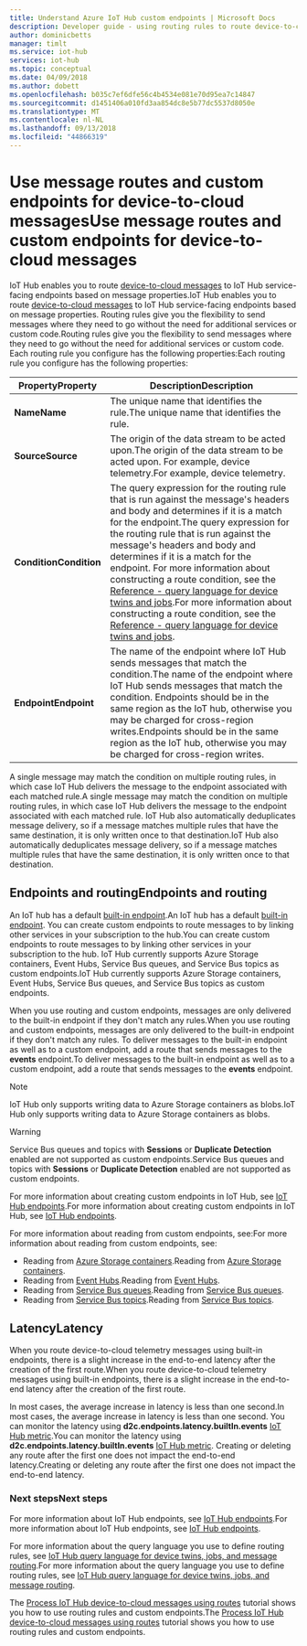 ```yaml
---
title: Understand Azure IoT Hub custom endpoints | Microsoft Docs
description: Developer guide - using routing rules to route device-to-cloud messages to custom endpoints.
author: dominicbetts
manager: timlt
ms.service: iot-hub
services: iot-hub
ms.topic: conceptual
ms.date: 04/09/2018
ms.author: dobett
ms.openlocfilehash: b035c7ef6dfe56c4b4534e081e70d95ea7c14847
ms.sourcegitcommit: d1451406a010fd3aa854dc8e5b77dc5537d8050e
ms.translationtype: MT
ms.contentlocale: nl-NL
ms.lasthandoff: 09/13/2018
ms.locfileid: "44866319"
---
```

# <a name="use-message-routes-and-custom-endpoints-for-device-to-cloud-messages"></a><span data-ttu-id="1611c-103">Use message routes and custom endpoints for device-to-cloud messages</span><span class="sxs-lookup"><span data-stu-id="1611c-103">Use message routes and custom endpoints for device-to-cloud messages</span></span>

<span data-ttu-id="1611c-104">IoT Hub enables you to route [device-to-cloud messages][lnk-device-to-cloud] to IoT Hub service-facing endpoints based on message properties.</span><span class="sxs-lookup"><span data-stu-id="1611c-104">IoT Hub enables you to route [device-to-cloud messages][lnk-device-to-cloud] to IoT Hub service-facing endpoints based on message properties.</span></span> <span data-ttu-id="1611c-105">Routing rules give you the flexibility to send messages where they need to go without the need for additional services or custom code.</span><span class="sxs-lookup"><span data-stu-id="1611c-105">Routing rules give you the flexibility to send messages where they need to go without the need for additional services or custom code.</span></span> <span data-ttu-id="1611c-106">Each routing rule you configure has the following properties:</span><span class="sxs-lookup"><span data-stu-id="1611c-106">Each routing rule you configure has the following properties:</span></span>

| <span data-ttu-id="1611c-107">Property</span><span class="sxs-lookup"><span data-stu-id="1611c-107">Property</span></span>      | <span data-ttu-id="1611c-108">Description</span><span class="sxs-lookup"><span data-stu-id="1611c-108">Description</span></span> |
| ------------- | ----------- |
| <span data-ttu-id="1611c-109">**Name**</span><span class="sxs-lookup"><span data-stu-id="1611c-109">**Name**</span></span>      | <span data-ttu-id="1611c-110">The unique name that identifies the rule.</span><span class="sxs-lookup"><span data-stu-id="1611c-110">The unique name that identifies the rule.</span></span> |
| <span data-ttu-id="1611c-111">**Source**</span><span class="sxs-lookup"><span data-stu-id="1611c-111">**Source**</span></span>    | <span data-ttu-id="1611c-112">The origin of the data stream to be acted upon.</span><span class="sxs-lookup"><span data-stu-id="1611c-112">The origin of the data stream to be acted upon.</span></span> <span data-ttu-id="1611c-113">For example, device telemetry.</span><span class="sxs-lookup"><span data-stu-id="1611c-113">For example, device telemetry.</span></span> |
| <span data-ttu-id="1611c-114">**Condition**</span><span class="sxs-lookup"><span data-stu-id="1611c-114">**Condition**</span></span> | <span data-ttu-id="1611c-115">The query expression for the routing rule that is run against the message's headers and body and determines if it is a match for the endpoint.</span><span class="sxs-lookup"><span data-stu-id="1611c-115">The query expression for the routing rule that is run against the message's headers and body and determines if it is a match for the endpoint.</span></span> <span data-ttu-id="1611c-116">For more information about constructing a route condition, see the [Reference - query language for device twins and jobs][lnk-devguide-query-language].</span><span class="sxs-lookup"><span data-stu-id="1611c-116">For more information about constructing a route condition, see the [Reference - query language for device twins and jobs][lnk-devguide-query-language].</span></span> |
| <span data-ttu-id="1611c-117">**Endpoint**</span><span class="sxs-lookup"><span data-stu-id="1611c-117">**Endpoint**</span></span>  | <span data-ttu-id="1611c-118">The name of the endpoint where IoT Hub sends messages that match the condition.</span><span class="sxs-lookup"><span data-stu-id="1611c-118">The name of the endpoint where IoT Hub sends messages that match the condition.</span></span> <span data-ttu-id="1611c-119">Endpoints should be in the same region as the IoT hub, otherwise you may be charged for cross-region writes.</span><span class="sxs-lookup"><span data-stu-id="1611c-119">Endpoints should be in the same region as the IoT hub, otherwise you may be charged for cross-region writes.</span></span> |

<span data-ttu-id="1611c-120">A single message may match the condition on multiple routing rules, in which case IoT Hub delivers the message to the endpoint associated with each matched rule.</span><span class="sxs-lookup"><span data-stu-id="1611c-120">A single message may match the condition on multiple routing rules, in which case IoT Hub delivers the message to the endpoint associated with each matched rule.</span></span> <span data-ttu-id="1611c-121">IoT Hub also automatically deduplicates message delivery, so if a message matches multiple rules that have the same destination, it is only written once to that destination.</span><span class="sxs-lookup"><span data-stu-id="1611c-121">IoT Hub also automatically deduplicates message delivery, so if a message matches multiple rules that have the same destination, it is only written once to that destination.</span></span>

## <a name="endpoints-and-routing"></a><span data-ttu-id="1611c-122">Endpoints and routing</span><span class="sxs-lookup"><span data-stu-id="1611c-122">Endpoints and routing</span></span>

<span data-ttu-id="1611c-123">An IoT hub has a default [built-in endpoint][lnk-built-in].</span><span class="sxs-lookup"><span data-stu-id="1611c-123">An IoT hub has a default [built-in endpoint][lnk-built-in].</span></span> <span data-ttu-id="1611c-124">You can create custom endpoints to route messages to by linking other services in your subscription to the hub.</span><span class="sxs-lookup"><span data-stu-id="1611c-124">You can create custom endpoints to route messages to by linking other services in your subscription to the hub.</span></span> <span data-ttu-id="1611c-125">IoT Hub currently supports Azure Storage containers, Event Hubs, Service Bus queues, and Service Bus topics as custom endpoints.</span><span class="sxs-lookup"><span data-stu-id="1611c-125">IoT Hub currently supports Azure Storage containers, Event Hubs, Service Bus queues, and Service Bus topics as custom endpoints.</span></span>

<span data-ttu-id="1611c-126">When you use routing and custom endpoints, messages are only delivered to the built-in endpoint if they don't match any rules.</span><span class="sxs-lookup"><span data-stu-id="1611c-126">When you use routing and custom endpoints, messages are only delivered to the built-in endpoint if they don't match any rules.</span></span> <span data-ttu-id="1611c-127">To deliver messages to the built-in endpoint as well as to a custom endpoint, add a route that sends messages to the **events** endpoint.</span><span class="sxs-lookup"><span data-stu-id="1611c-127">To deliver messages to the built-in endpoint as well as to a custom endpoint, add a route that sends messages to the **events** endpoint.</span></span>

> [!NOTE]
> <span data-ttu-id="1611c-128">IoT Hub only supports writing data to Azure Storage containers as blobs.</span><span class="sxs-lookup"><span data-stu-id="1611c-128">IoT Hub only supports writing data to Azure Storage containers as blobs.</span></span>

> [!WARNING]
> <span data-ttu-id="1611c-129">Service Bus queues and topics with **Sessions** or **Duplicate Detection** enabled are not supported as custom endpoints.</span><span class="sxs-lookup"><span data-stu-id="1611c-129">Service Bus queues and topics with **Sessions** or **Duplicate Detection** enabled are not supported as custom endpoints.</span></span>

<span data-ttu-id="1611c-130">For more information about creating custom endpoints in IoT Hub, see [IoT Hub endpoints][lnk-devguide-endpoints].</span><span class="sxs-lookup"><span data-stu-id="1611c-130">For more information about creating custom endpoints in IoT Hub, see [IoT Hub endpoints][lnk-devguide-endpoints].</span></span>

<span data-ttu-id="1611c-131">For more information about reading from custom endpoints, see:</span><span class="sxs-lookup"><span data-stu-id="1611c-131">For more information about reading from custom endpoints, see:</span></span>

* <span data-ttu-id="1611c-132">Reading from [Azure Storage containers][lnk-getstarted-storage].</span><span class="sxs-lookup"><span data-stu-id="1611c-132">Reading from [Azure Storage containers][lnk-getstarted-storage].</span></span>
* <span data-ttu-id="1611c-133">Reading from [Event Hubs][lnk-getstarted-eh].</span><span class="sxs-lookup"><span data-stu-id="1611c-133">Reading from [Event Hubs][lnk-getstarted-eh].</span></span>
* <span data-ttu-id="1611c-134">Reading from [Service Bus queues][lnk-getstarted-queue].</span><span class="sxs-lookup"><span data-stu-id="1611c-134">Reading from [Service Bus queues][lnk-getstarted-queue].</span></span>
* <span data-ttu-id="1611c-135">Reading from [Service Bus topics][lnk-getstarted-topic].</span><span class="sxs-lookup"><span data-stu-id="1611c-135">Reading from [Service Bus topics][lnk-getstarted-topic].</span></span>

## <a name="latency"></a><span data-ttu-id="1611c-136">Latency</span><span class="sxs-lookup"><span data-stu-id="1611c-136">Latency</span></span>

<span data-ttu-id="1611c-137">When you route device-to-cloud telemetry messages using built-in endpoints, there is a slight increase in the end-to-end latency after the creation of the first route.</span><span class="sxs-lookup"><span data-stu-id="1611c-137">When you route device-to-cloud telemetry messages using built-in endpoints, there is a slight increase in the end-to-end latency after the creation of the first route.</span></span>

<span data-ttu-id="1611c-138">In most cases, the average increase in latency is less than one second.</span><span class="sxs-lookup"><span data-stu-id="1611c-138">In most cases, the average increase in latency is less than one second.</span></span> <span data-ttu-id="1611c-139">You can monitor the latency using **d2c.endpoints.latency.builtIn.events** [IoT Hub metric](https://docs.microsoft.com/azure/iot-hub/iot-hub-metrics).</span><span class="sxs-lookup"><span data-stu-id="1611c-139">You can monitor the latency using **d2c.endpoints.latency.builtIn.events** [IoT Hub metric](https://docs.microsoft.com/azure/iot-hub/iot-hub-metrics).</span></span> <span data-ttu-id="1611c-140">Creating or deleting any route after the first one does not impact the end-to-end latency.</span><span class="sxs-lookup"><span data-stu-id="1611c-140">Creating or deleting any route after the first one does not impact the end-to-end latency.</span></span>

### <a name="next-steps"></a><span data-ttu-id="1611c-141">Next steps</span><span class="sxs-lookup"><span data-stu-id="1611c-141">Next steps</span></span>

<span data-ttu-id="1611c-142">For more information about IoT Hub endpoints, see [IoT Hub endpoints][lnk-devguide-endpoints].</span><span class="sxs-lookup"><span data-stu-id="1611c-142">For more information about IoT Hub endpoints, see [IoT Hub endpoints][lnk-devguide-endpoints].</span></span>

<span data-ttu-id="1611c-143">For more information about the query language you use to define routing rules, see [IoT Hub query language for device twins, jobs, and message routing][lnk-devguide-query-language].</span><span class="sxs-lookup"><span data-stu-id="1611c-143">For more information about the query language you use to define routing rules, see [IoT Hub query language for device twins, jobs, and message routing][lnk-devguide-query-language].</span></span>

<span data-ttu-id="1611c-144">The [Process IoT Hub device-to-cloud messages using routes][lnk-d2c-tutorial] tutorial shows you how to use routing rules and custom endpoints.</span><span class="sxs-lookup"><span data-stu-id="1611c-144">The [Process IoT Hub device-to-cloud messages using routes][lnk-d2c-tutorial] tutorial shows you how to use routing rules and custom endpoints.</span></span>

[lnk-built-in]: iot-hub-devguide-messages-read-builtin.md
[lnk-device-to-cloud]: iot-hub-devguide-messages-d2c.md
[lnk-devguide-query-language]: iot-hub-devguide-query-language.md
[lnk-devguide-endpoints]: iot-hub-devguide-endpoints.md
[lnk-d2c-tutorial]: tutorial-routing.md
[lnk-getstarted-eh]: ../event-hubs/event-hubs-csharp-ephcs-getstarted.md
[lnk-getstarted-queue]: ../service-bus-messaging/service-bus-dotnet-get-started-with-queues.md
[lnk-getstarted-topic]: ../service-bus-messaging/service-bus-dotnet-how-to-use-topics-subscriptions.md
[lnk-getstarted-storage]: ../storage/blobs/storage-blobs-introduction.md
